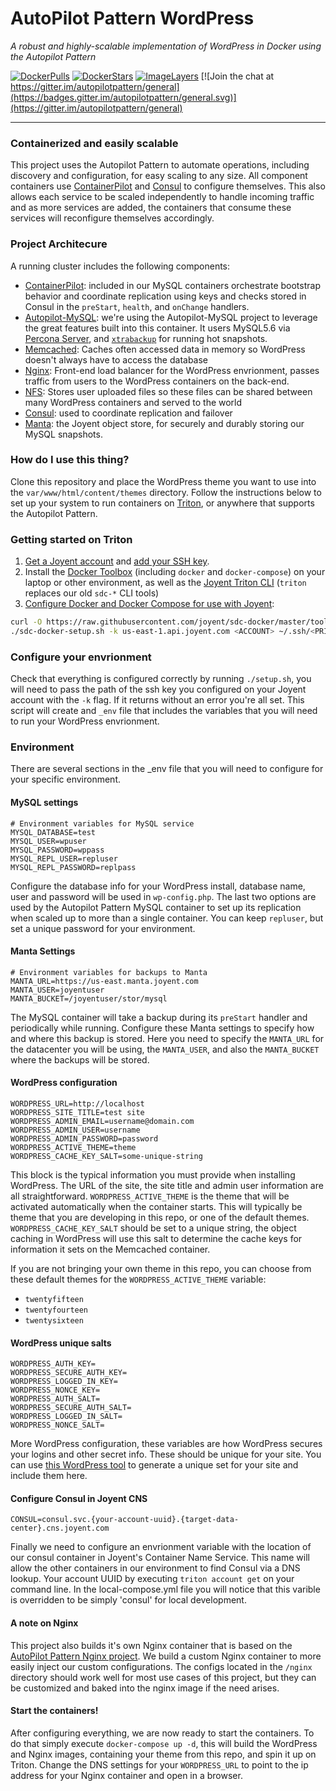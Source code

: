 # AutoPilot Pattern WordPress

*A robust and highly-scalable implementation of WordPress in Docker using the Autopilot Pattern*

[![DockerPulls](https://img.shields.io/docker/pulls/autopilotpattern/wordpress.svg)](https://registry.hub.docker.com/u/autopilotpattern/wordpress/)
[![DockerStars](https://img.shields.io/docker/stars/autopilotpattern/wordpress.svg)](https://registry.hub.docker.com/u/autopilotpattern/wordpress/)
[![ImageLayers](https://badge.imagelayers.io/autopilotpattern/wordpress:latest.svg)](https://imagelayers.io/?images=autopilotpattern/wordpress:latest)
[![Join the chat at https://gitter.im/autopilotpattern/general](https://badges.gitter.im/autopilotpattern/general.svg)](https://gitter.im/autopilotpattern/general)

---

### Containerized and easily scalable

This project uses the Autopilot Pattern to automate operations, including discovery and configuration, for easy scaling to any size. All component containers use [ContainerPilot](https://www.joyent.com/containerpilot) and [Consul](https://consul.io/) to configure themselves. This also allows each service to be scaled independently to handle incoming traffic and as more services are added, the containers that consume these services will reconfigure themselves accordingly.

### Project Architecure

A running cluster includes the following components:

- [ContainerPilot](https://www.joyent.com/containerpilot): included in our MySQL containers orchestrate bootstrap behavior and coordinate replication using keys and checks stored in Consul in the `preStart`, `health`, and `onChange` handlers.
- [Autopilot-MySQL](https://github.com/autopilotpattern/mysql/): we're using the Autopilot-MySQL project to leverage the great features built into this container. It users MySQL5.6 via [Percona Server](https://www.percona.com/software/mysql-database/percona-server), and [`xtrabackup`](https://www.percona.com/software/mysql-database/percona-xtrabackup) for running hot snapshots.
- [Memcached](https://github.com/autpilotpattern/memcached/): Caches often accessed data in memory so WordPress doesn't always have to access the database
- [Nginx](https://github.com/autopilotpattern/nginx): Front-end load balancer for the WordPress envrionment, passes traffic from users to the WordPress containers on the back-end.
- [NFS](https://github.com/autpilotpattern/nfsserver/): Stores user uploaded files so these files can be shared between many WordPress containers and served to the world
- [Consul](https://www.consul.io/): used to coordinate replication and failover
- [Manta](https://www.joyent.com/object-storage): the Joyent object store, for securely and durably storing our MySQL snapshots.

### How do I use this thing?

Clone this repository and place the WordPress theme you want to use into the `var/www/html/content/themes` directory. Follow the instructions below to set up your system to run containers on [Triton](https://www.joyent.com/), or anywhere that supports the Autopilot Pattern.

### Getting started on Triton

1. [Get a Joyent account](https://my.joyent.com/landing/signup/) and [add your SSH key](https://docs.joyent.com/public-cloud/getting-started).
1. Install the [Docker Toolbox](https://docs.docker.com/installation/mac/) (including `docker` and `docker-compose`) on your laptop or other environment, as well as the [Joyent Triton CLI](https://www.joyent.com/blog/introducing-the-triton-command-line-tool) (`triton` replaces our old `sdc-*` CLI tools)
1. [Configure Docker and Docker Compose for use with Joyent](https://docs.joyent.com/public-cloud/api-access/docker):

```bash
curl -O https://raw.githubusercontent.com/joyent/sdc-docker/master/tools/sdc-docker-setup.sh && chmod +x sdc-docker-setup.sh
./sdc-docker-setup.sh -k us-east-1.api.joyent.com <ACCOUNT> ~/.ssh/<PRIVATE_KEY_FILE>
```
### Configure your envrionment

Check that everything is configured correctly by running `./setup.sh`, you will need to pass the path of the ssh key you configured on your Joyent account with the `-k` flag. If it returns without an error you're all set. This script will create and `_env` file that includes the variables that you will need to run your WordPress envrionment.

### Environment

There are several sections in the _env file that you will need to configure for your specific environment.

#### MySQL settings

```
# Environment variables for MySQL service
MYSQL_DATABASE=test
MYSQL_USER=wpuser
MYSQL_PASSWORD=wppass
MYSQL_REPL_USER=repluser
MYSQL_REPL_PASSWORD=replpass
```

Configure the database info for your WordPress install, database name, user and password will be used in `wp-config.php`. The last two options are used by the Autopilot Pattern MySQL container to set up its replication when scaled up to more than a single container. You can keep `repluser`, but set a unique password for your environment.

#### Manta Settings

```
# Environment variables for backups to Manta
MANTA_URL=https://us-east.manta.joyent.com
MANTA_USER=joyentuser
MANTA_BUCKET=/joyentuser/stor/mysql
```

The MySQL container will take a backup during its `preStart` handler and periodically while running. Configure these Manta settings to specify how and where this backup is stored. Here you need to specify the `MANTA_URL` for the datacenter you will be using, the `MANTA_USER`, and also the `MANTA_BUCKET` where the backups will be stored.

#### WordPress configuration

```
WORDPRESS_URL=http://localhost
WORDPRESS_SITE_TITLE=test site
WORDPRESS_ADMIN_EMAIL=username@domain.com
WORDPRESS_ADMIN_USER=username
WORDPRESS_ADMIN_PASSWORD=password
WORDPRESS_ACTIVE_THEME=theme
WORDPRESS_CACHE_KEY_SALT=some-unique-string
```

This block is the typical information you must provide when installing WordPress. The URL of the site, the site title and admin user information are all straightforward. `WORDPRESS_ACTIVE_THEME` is the theme that will be activated automatically when the container starts. This will typically be theme that you are developing in this repo, or one of the default themes. `WORDPRESS_CACHE_KEY_SALT` should be set to a unique string, the object caching in WordPress will use this salt to determine the cache keys for information it sets on the Memcached container.

If you are not bringing your own theme in this repo, you can choose from these default themes for the `WORDPRESS_ACTIVE_THEME` variable:

- `twentyfifteen`
- `twentyfourteen`
- `twentysixteen`

#### WordPress unique salts

```
WORDPRESS_AUTH_KEY=
WORDPRESS_SECURE_AUTH_KEY=
WORDPRESS_LOGGED_IN_KEY=
WORDPRESS_NONCE_KEY=
WORDPRESS_AUTH_SALT=
WORDPRESS_SECURE_AUTH_SALT=
WORDPRESS_LOGGED_IN_SALT=
WORDPRESS_NONCE_SALT=
```

More WordPress configuration, these variables are how WordPress secures your logins and other secret info. These should be unique for your site. You can use [this WordPress tool](https://api.wordpress.org/secret-key/1.1/salt/) to generate a unique set for your site and include them here.

#### Configure Consul in Joyent CNS

```
CONSUL=consul.svc.{your-account-uuid}.{target-data-center}.cns.joyent.com
```

Finally we need to configure an envrionment variable with the location of our consul container in Joyent's Container Name Service. This name will allow the other containers in our environment to find Consul via a DNS lookup. Your account UUID by executing `triton account get` on your command line. In the local-compose.yml file you will notice that this varible is overridden to be simply 'consul' for local development.

#### A note on Nginx

This project also builds it's own Nginx container that is based on the [AutoPilot Pattern Nginx project](https://github.com/autopilotpattern/nginx). We build a custom Nginx container to more easily inject our custom configurations. The configs located in the `/nginx` directory should work well for most use cases of this project, but they can be customized and baked into the nginx image if the need arises.

#### Start the containers!

After configuring everything, we are now ready to start the containers. To do that simply execute `docker-compose up -d`, this will build the WordPress and Nginx images, containing your theme from this repo, and spin it up on Triton. Change the DNS settings for your `WORDPRESS_URL` to point to the ip address for your Nginx container and open in a browser.
